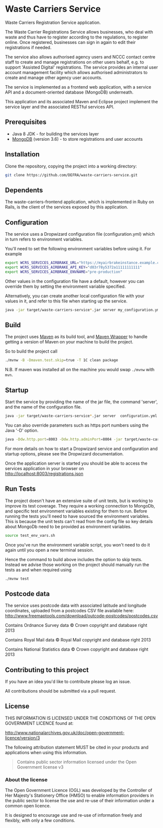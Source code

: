 # Waste Carriers Service

Waste Carriers Registration Service application.

The Waste Carrier Registrations Service allows businesses, who deal with waste and thus have to register according to the regulations, to register online. Once registered, businesses can sign in again to edit their registrations if needed.

The service also allows authorised agency users and NCCC contact centre staff to create and manage registrations on other users behalf, e.g. to support 'Assisted Digital' registrations. The service provides an internal user account management facility which allows authorised administrators to create and manage other agency user accounts.

The service is implemented as a frontend web application, with a service API and a document-oriented database (MongoDB) underneath.

This application and its associated Maven and Eclipse project implement the service layer and the associated RESTful services API.

## Prerequisites

- Java 8 JDK - for building the services layer
- [MongoDB](http://www.mongodb.org) (version 3.6) - to store registrations and user accounts

## Installation

Clone the repository, copying the project into a working directory:

```bash
git clone https://github.com/DEFRA/waste-carriers-service.git
```

## Dependents

The waste-carriers-frontend application, which is implemented in Ruby on Rails, is the client of the services exposed by this application.

## Configuration

The service uses a Dropwizard configuration file (configuration.yml) which in turn refers to environment variables.

You'll need to set the following environment variables before using it. For example

```bash
export WCRS_SERVICES_AIRBRAKE_URL="https://myairbrakeinstance.example.com"
export WCRS_SERVICES_AIRBRAKE_API_KEY="d03r78y5372a11111111111"
export WCRS_SERVICES_AIRBRAKE_ENVNAME="pre-production"
```

Other values in the configuration file have a default, however you can override them by setting the environment variable specified.

Alternatively, you can create another local configuration file with your values in it, and refer to this file when starting up the service.

```bash
java -jar target/waste-carriers-service*.jar server my_configuration.yml
```

## Build

The project uses [Maven](https://maven.apache.org/) as its build tool, and [Maven Wrapper](https://github.com/takari/maven-wrapper) to handle getting a version of Maven on your machine to build the project.

So to build the project call

```bash
./mvnw -B -Dmaven.test.skip=true -T 1C clean package
```

N.B. If maven was installed all on the machine you would swap `./mvnw` with `mvn`.

## Startup

Start the service by providing the name of the jar file, the command 'server', and the name of the configuration file.

```bash
java -jar target/waste-carriers-service*.jar server  configuration.yml
```

You can also override parameters such as https port numbers using the Java '-D' option.

```bash
java -Ddw.http.port=8003 -Ddw.http.adminPort=8004 -jar target/waste-carriers-service-1.1.2.jar server my_configuration.yml
```

For more details on how to start a Dropwizard service and configuration and startup options, please see the Dropwizard documentation.

Once the application server is started you should be able to access the services application in your browser on <http://localhost:8003/registrations.json>

## Run Tests

The project doesn't have an extensive suite of unit tests, but is working to improve its test coverage. They require a working connection to MongoDb, and specific test environment variables existing for them to run. Before running the tests you'll need to have sourced the environment variables. This is because the unit tests can't read from the config file so key details about MongoDb need to be provided as environment variables.

```bash
source test_env_vars.sh
```

Once you've run the environment variable script, you won't need to do it again until you open a new terminal session.

Hence the command to build above includes the option to skip tests. Instead we advise those working on the project should manually run the tests as and when required using

```bash
./mvnw test
```

## Postcode data

The service uses postcode data with associated latitude and longitude coordinates, uploaded from a postcodes CSV file available here:
http://www.freemaptools.com/download/outcode-postcodes/postcodes.csv

Contains Ordnance Survey data © Crown copyright and database right 2013

Contains Royal Mail data © Royal Mail copyright and database right 2013

Contains National Statistics data © Crown copyright and database right 2013

## Contributing to this project

If you have an idea you'd like to contribute please log an issue.

All contributions should be submitted via a pull request.

## License

THIS INFORMATION IS LICENSED UNDER THE CONDITIONS OF THE OPEN GOVERNMENT LICENCE found at:

<http://www.nationalarchives.gov.uk/doc/open-government-licence/version/3>

The following attribution statement MUST be cited in your products and applications when using this information.

>Contains public sector information licensed under the Open Government license v3

### About the license

The Open Government Licence (OGL) was developed by the Controller of Her Majesty's Stationery Office (HMSO) to enable information providers in the public sector to license the use and re-use of their information under a common open licence.

It is designed to encourage use and re-use of information freely and flexibly, with only a few conditions.

